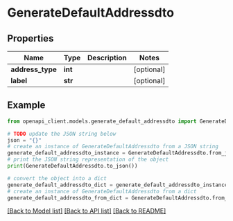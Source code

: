 # GenerateDefaultAddressdto


## Properties

Name | Type | Description | Notes
------------ | ------------- | ------------- | -------------
**address_type** | **int** |  | [optional] 
**label** | **str** |  | [optional] 

## Example

```python
from openapi_client.models.generate_default_addressdto import GenerateDefaultAddressdto

# TODO update the JSON string below
json = "{}"
# create an instance of GenerateDefaultAddressdto from a JSON string
generate_default_addressdto_instance = GenerateDefaultAddressdto.from_json(json)
# print the JSON string representation of the object
print(GenerateDefaultAddressdto.to_json())

# convert the object into a dict
generate_default_addressdto_dict = generate_default_addressdto_instance.to_dict()
# create an instance of GenerateDefaultAddressdto from a dict
generate_default_addressdto_from_dict = GenerateDefaultAddressdto.from_dict(generate_default_addressdto_dict)
```
[[Back to Model list]](../README.md#documentation-for-models) [[Back to API list]](../README.md#documentation-for-api-endpoints) [[Back to README]](../README.md)


